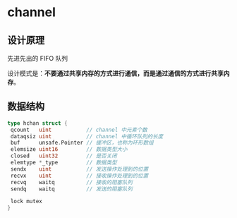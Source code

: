 # channel

## 设计原理

先进先出的 FIFO 队列

设计模式是：**不要通过共享内存的方式进行通信，而是通过通信的方式进行共享内存**。

## 数据结构

```go
type hchan struct {
 qcount   uint           // channel 中元素个数
 dataqsiz uint           // channel 中循环队列的长度
 buf      unsafe.Pointer // 缓冲区，也称为环形数组
 elemsize uint16         // 数据类型大小
 closed   uint32         // 是否关闭
 elemtype *_type         // 数据类型
 sendx    uint           // 发送操作处理到的位置
 recvx    uint           // 接收操作处理到的位置
 recvq    waitq          // 接收的阻塞队列
 sendq    waitq          // 发送的阻塞队列

 lock mutex
}
```
